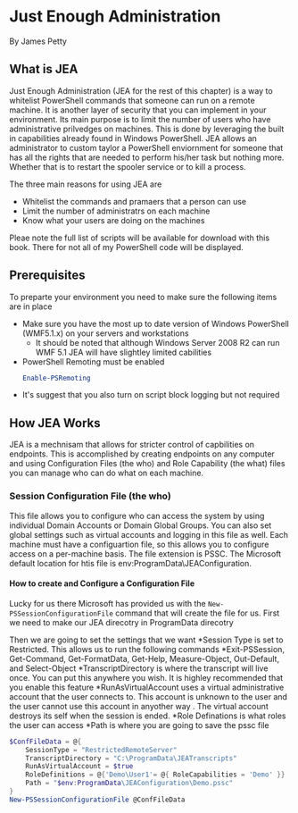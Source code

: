 # Just Enough Administration

By James Petty

## What is JEA

Just Enough Administration (JEA for the rest of this chapter) is a way to whitelist PowerShell commands that someone can run on a remote machine. It is another layer of security that you can implement in your environment. Its main purpose is to limit the number of users who have administrative prilvedges on machines. This is done by leveraging the built in capabilities already found in Windows PowerShell. JEA allows an administrator to custom taylor a PowerShell enviornment for someone that has all the rights that are needed to perform his/her task but nothing more. Whether that is to restart the spooler service or to kill a process. 

The three main reasons for using JEA are
* Whitelist the commands and pramaers that a person can use
* Limit the number of administratrs on each machine
* Know what your users are doing on the machines

Pleae note the full list of scripts will be available for download with this book. There for not all of my PowerShell code will be displayed. 
## Prerequisites

To preparte your environment you need to make sure the following items are in place
* Make sure you have the most up to date version of Windows PowerShell (WMF5.1.x) on your servers and workstations
    * It should be noted that although Windows Server 2008 R2 can run WMF 5.1 JEA will have slightley limited cabilities
* PowerShell Remoting must be enabled 
   ```powershell 
   Enable-PSRemoting 
   ```
* It's suggest that you also turn on script block logging but not required
## How JEA Works
JEA is a mechnisam that allows for stricter control of capbilities on endpoints. This is accomplished by creating endpoints on any computer and using Configuration Files (the who) and Role Capability (the what) files you can manage who can do what on each machine. 

### Session Configuration File (the who)
This file allows you to configure who can access the system by using individual Domain Accounts or Domain Global Groups. You can also set global settings such as virtual accounts and logging in this file as well. Each machine must have a configuartion file, so this allows you to configure access on a per-machine basis. The file extension is PSSC. The Microsoft default location for htis file is env:ProgramData\JEAConfiguration.

#### How to create and Configure a Configuration File
Lucky for us there Microsoft has provided us with the `New-PSSessionConfigurationFile` command that will create the file for us. 
First we need to make our JEA direcotry in ProgramData direcotry

Then we are going to set the settings that we want
*Session Type is set to Restricted. This allows us to run the following commands
    *Exit-PSSession, Get-Command, Get-FormatData, Get-Help, Measure-Object, Out-Default, and Select-Object
*TranscriptDirectory is where the transcript will live once. You can put this anywhere you wish. It is highley recommended that you enable this feature
*RunAsVirtualAccount uses a virtual administrative account that the user connects to. This account is unknown to the user and the user cannot use this account in anyother way . The virtual account destroys its self when the session is ended. 
*Role Definations is what roles the user can access
*Path is where you are going to save the pssc file
```powershell
$ConfFileData = @{
    SessionType = "RestrictedRemoteServer"
    TranscriptDirectory = "C:\ProgramData\JEATranscripts"
    RunAsVirtualAccount = $true
    RoleDefinitions = @{'Demo\User1'= @{ RoleCapabilities = 'Demo' }}
    Path = "$env:ProgramData\JEAConfiguration\Demo.pssc"
}
New-PSSessionConfigurationFile @ConfFileData
```
